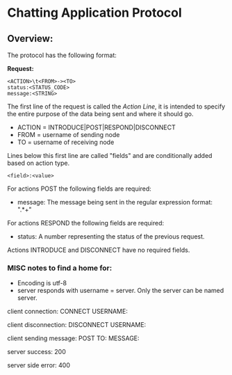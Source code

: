 # Chatting Application Protocol

## Overview:

The protocol has the following format:

**Request:**
```
<ACTION>\t<FROM>-><TO>
status:<STATUS_CODE>
message:<STRING>
```

The first line of the request is called the *Action Line*, it is intended to specify the entire purpose of the data being sent and where it should go.
- ACTION = INTRODUCE|POST|RESPOND|DISCONNECT
- FROM = username of sending node
- TO = username of receiving node


Lines below this first line are called "fields" and are conditionally added based on action type.
```
<field>:<value>
```

For actions POST the following fields are required:
- message: The message being sent in the regular expression format: ".*+"


For actions RESPOND the following fields are required:
- status: A number representing the status of the previous request.


Actions INTRODUCE and DISCONNECT have no required fields.


### MISC notes to find a home for:
- Encoding is utf-8
- server responds with username = server. Only the server can be named server.



client connection:
CONNECT
USERNAME:<username>

client disconnection:
DISCONNECT
USERNAME:<username>

client sending message:
POST
TO:<username>
MESSAGE:<message>

server success:
200

server side error:
400
